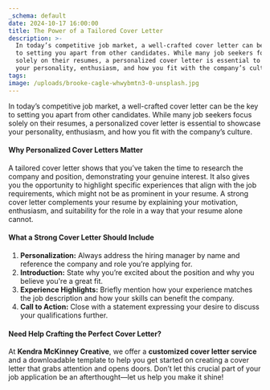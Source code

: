 ```yaml
---
_schema: default
date: 2024-10-17 16:00:00
title: The Power of a Tailored Cover Letter
description: >-
  In today’s competitive job market, a well-crafted cover letter can be the key
  to setting you apart from other candidates. While many job seekers focus
  solely on their resumes, a personalized cover letter is essential to showcase
  your personality, enthusiasm, and how you fit with the company’s culture.
tags:
image: /uploads/brooke-cagle-whwybmtn3-0-unsplash.jpg
---
```

In today’s competitive job market, a well-crafted cover letter can be the key to setting you apart from other candidates. While many job seekers focus solely on their resumes, a personalized cover letter is essential to showcase your personality, enthusiasm, and how you fit with the company’s culture.

#### **Why Personalized Cover Letters Matter**

A tailored cover letter shows that you’ve taken the time to research the company and position, demonstrating your genuine interest. It also gives you the opportunity to highlight specific experiences that align with the job requirements, which might not be as prominent in your resume. A strong cover letter complements your resume by explaining your motivation, enthusiasm, and suitability for the role in a way that your resume alone cannot.

#### **What a Strong Cover Letter Should Include**

1. **Personalization:** Always address the hiring manager by name and reference the company and role you’re applying for.
2. **Introduction:** State why you’re excited about the position and why you believe you're a great fit.
3. **Experience Highlights:** Briefly mention how your experience matches the job description and how your skills can benefit the company.
4. **Call to Action:** Close with a statement expressing your desire to discuss your qualifications further.

#### **Need Help Crafting the Perfect Cover Letter?**

At **Kendra McKinney Creative**, we offer a **customized cover letter service** and a downloadable template to help you get started on creating a cover letter that grabs attention and opens doors. Don’t let this crucial part of your job application be an afterthought—let us help you make it shine!